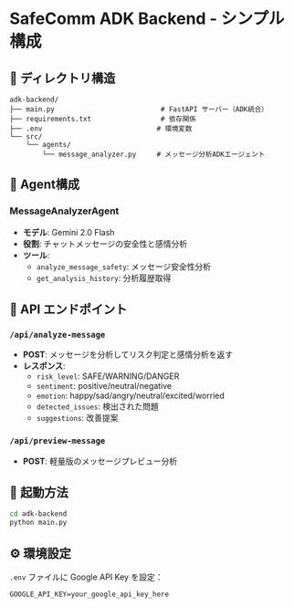 # SafeComm ADK Backend - シンプル構成

## 📁 ディレクトリ構造

```
adk-backend/
├── main.py                          # FastAPI サーバー（ADK統合）
├── requirements.txt                 # 依存関係
├── .env                            # 環境変数
└── src/
    └── agents/
        └── message_analyzer.py     # メッセージ分析ADKエージェント
```

## 🤖 Agent構成

### MessageAnalyzerAgent
- **モデル**: Gemini 2.0 Flash
- **役割**: チャットメッセージの安全性と感情分析
- **ツール**: 
  - `analyze_message_safety`: メッセージ安全性分析
  - `get_analysis_history`: 分析履歴取得

## 🔌 API エンドポイント

### `/api/analyze-message`
- **POST**: メッセージを分析してリスク判定と感情分析を返す
- **レスポンス**: 
  - `risk_level`: SAFE/WARNING/DANGER
  - `sentiment`: positive/neutral/negative
  - `emotion`: happy/sad/angry/neutral/excited/worried
  - `detected_issues`: 検出された問題
  - `suggestions`: 改善提案

### `/api/preview-message`
- **POST**: 軽量版のメッセージプレビュー分析

## 🚀 起動方法

```bash
cd adk-backend
python main.py
```

## ⚙️ 環境設定

`.env` ファイルに Google API Key を設定：
```
GOOGLE_API_KEY=your_google_api_key_here
```
